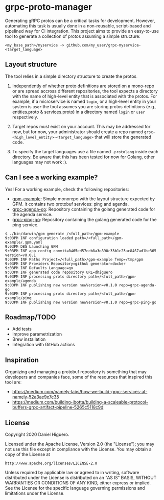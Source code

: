 # grpc-proto-manager

Generating gRPC protos can be a critical tasks for development. However, automating this task is usually done in a non-reusable, script-based and pipelined way for CI integration. This project aims to provide an easy-to-use tool to generate a collection of protos assuming a simple structure:

```
<my_base_path>/myservice -> github.com/my_user/grpc-myservice-<target_language>
```


## Layout structure

The tool relies in a simple directory structure to create the protos.

1. Independently of whether proto definitions are stored on a mono-repo or are spread accross different repositories, the tool expects a directory with the name of high-level entity that is associated with the protos. For example, if a microservice is named `login`, or a high-level entity in your system is `user` the tool assumes you are storing protos definitions (e.g., entities.proto & services.proto) in a directory named `login` or `user` respectively.

2. Target repos must exist on your account. This may be addressed for now, but for now, your administrator should create a repo named `grpc-<high_level_entity>-<target_language>` that will store the generated code.

3. To specify the target languages use a file named `.protolang` inside each directory. Be aware that this has been tested for now for Golang, other languages may not work :).

## Can I see a working example?

Yes! For a working example, check the following repositories:

* [gpm-example](https://github.com/dhiguero/gpm-example): Simple monorepo with the layout structure expected by GPM. It contains two protobuf services: ping and agenda.
* [grpc-agenda-go](https://github.com/dhiguero/grpc-agenda-go): Repository containing the golang generated code for the agenda service.
* [grpc-ping-go](https://github.com/dhiguero/grpc-ping-go): Repository containing the golang generated code for the ping service.

```
$ ./bin/darwin/gpm generate /<full_path>/gpm-example
9:03PM INF configuration loaded path=/<full_path>/gpm-example/.gpm.yaml
9:03PM DBG Launching GPM
9:03PM INF app config commit=0465ed57eeb8a3e890c33b1c23ac8467ad1be365 version=v0.0.1
9:03PM INF Paths Project=/<full_path>/gpm-example Temp=/tmp/gpm
9:03PM INF Providers Repository=github generator=docker
9:03PM INF Defaults Language=go
9:03PM INF generated code repository URL=dhiguero
9:03PM INF processing proto directory path=/<full_path>/gpm-example/agenda
9:03PM INF publishing new version newVersion=v0.1.0 repo=grpc-agenda-go
9:03PM INF processing proto directory path=/<full_path>/gpm-example/ping
9:03PM INF publishing new version newVersion=v0.1.0 repo=grpc-ping-go
```


## Roadmap/TODO

- Add tests
- Improve parametrization
- Brew installation
- Integration with GitHub actions

## Inspiration

Organizing and managing a protobuf repository is something that may developers and companies face, some of the resources that inspired this tool are:

- https://medium.com/namely-labs/how-we-build-grpc-services-at-namely-52a3ae9e7c35
- https://medium.com/building-ibotta/building-a-scaleable-protocol-buffers-grpc-artifact-pipeline-5265c5118c9d

## License

Copyright 2020 Daniel Higuero.

Licensed under the Apache License, Version 2.0 (the "License");
you may not use this file except in compliance with the License.
You may obtain a copy of the License at

    http://www.apache.org/licenses/LICENSE-2.0

Unless required by applicable law or agreed to in writing, software
distributed under the License is distributed on an "AS IS" BASIS,
WITHOUT WARRANTIES OR CONDITIONS OF ANY KIND, either express or implied.
See the License for the specific language governing permissions and
limitations under the License.
